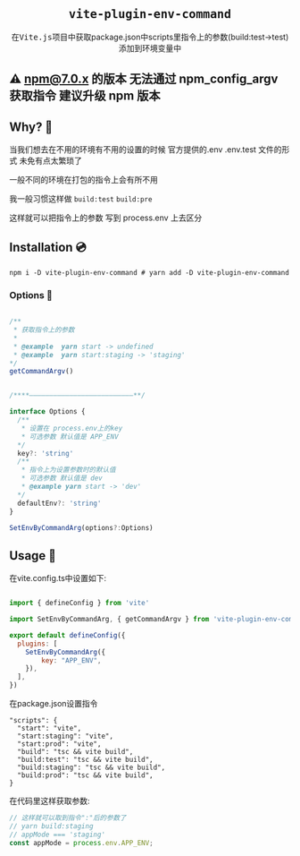 <h2 align='center'><samp>vite-plugin-env-command</samp></h2>

<p align='center'>在<samp>Vite.js</samp>项目中获取package.json中scripts里指令上的参数(build:test->test)添加到环境变量中 </p>


## ⚠️ npm@7.0.x 的版本 无法通过 npm_config_argv 获取指令 建议升级 npm 版本

## Why? 🤔
当我们想去在不用的环境有不用的设置的时候
官方提供的.env .env.test 文件的形式 未免有点太繁琐了

一般不同的环境在打包的指令上会有所不用

我一般习惯这样做 `build:test` `build:pre`

这样就可以把指令上的参数 写到 process.env 上去区分

## Installation 💿

```
npm i -D vite-plugin-env-command # yarn add -D vite-plugin-env-command

```

### Options 🎁

```js

/**
 * 获取指令上的参数
 * 
 * @example  yarn start -> undefined
 * @example  yarn start:staging -> 'staging'
*/
getCommandArgv()


/****——————————————————————————**/

interface Options {
  /**
   * 设置在 process.env上的key
   * 可选参数 默认值是 APP_ENV
  */
  key?: 'string'
  /**
   * 指令上为设置参数时的默认值 
   * 可选参数 默认值是 dev
   * @example yarn start -> 'dev'
  */
  defaultEnv?: 'string'
}

SetEnvByCommandArg(options?:Options)

```


## Usage 🚀

在vite.config.ts中设置如下:

```js

import { defineConfig } from 'vite'

import SetEnvByCommandArg, { getCommandArgv } from 'vite-plugin-env-command';

export default defineConfig({
  plugins: [
    SetEnvByCommandArg({
        key: "APP_ENV",
    }),
  ],
})

```
在package.json设置指令
```
"scripts": {
  "start": "vite",
  "start:staging": "vite",
  "start:prod": "vite",
  "build": "tsc && vite build",
  "build:test": "tsc && vite build",
  "build:staging": "tsc && vite build",
  "build:prod": "tsc && vite build",
}
```



在代码里这样获取参数:

```js
// 这样就可以取到指令":"后的参数了 
// yarn build:staging 
// appMode === 'staging'
const appMode = process.env.APP_ENV;
```
